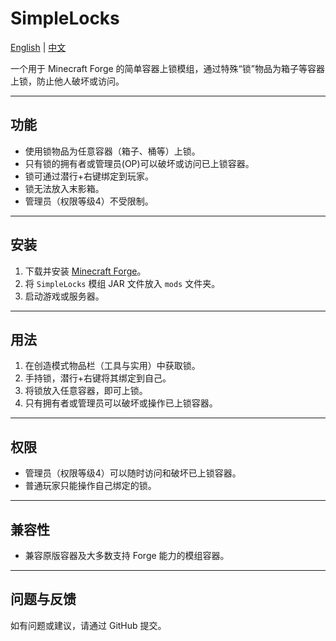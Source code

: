 <!-- 语言切换 | Language Switch -->


# SimpleLocks
[English](README.md) | [中文](README_zh.md)

一个用于 Minecraft Forge 的简单容器上锁模组，通过特殊“锁”物品为箱子等容器上锁，防止他人破坏或访问。

---

## 功能

- 使用锁物品为任意容器（箱子、桶等）上锁。
- 只有锁的拥有者或管理员(OP)可以破坏或访问已上锁容器。
- 锁可通过潜行+右键绑定到玩家。
- 锁无法放入末影箱。
- 管理员（权限等级4）不受限制。

---

## 安装

1. 下载并安装 [Minecraft Forge](https://files.minecraftforge.net/)。
2. 将 `SimpleLocks` 模组 JAR 文件放入 `mods` 文件夹。
3. 启动游戏或服务器。

---

## 用法

1. 在创造模式物品栏（工具与实用）中获取锁。
2. 手持锁，潜行+右键将其绑定到自己。
3. 将锁放入任意容器，即可上锁。
4. 只有拥有者或管理员可以破坏或操作已上锁容器。

---

## 权限

- 管理员（权限等级4）可以随时访问和破坏已上锁容器。
- 普通玩家只能操作自己绑定的锁。

---

## 兼容性

- 兼容原版容器及大多数支持 Forge 能力的模组容器。

---


## 问题与反馈

如有问题或建议，请通过 GitHub 提交。

